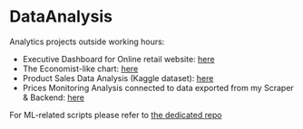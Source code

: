 # DataAnalysis

Analytics projects outside working hours:
- Executive Dashboard for Online retail website: [here](online_retail/country_level_dashboard.png)
- The Economist-like chart: [here](space_missions/Chart_TheEconomistStyle_Insight.jpg)
- Product Sales Data Analysis (Kaggle dataset): [here](product-sales-data.ipynb)
- Prices Monitoring Analysis connected to data exported from my Scraper & Backend: [here](prices-monitoring-data.ipynb)

For ML-related scripts please refer to [the dedicated repo](https://github.com/SneakBug8/MLtests)
